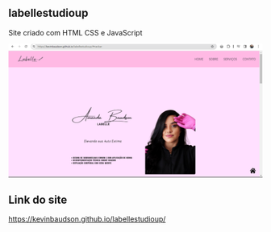 ## labellestudioup
Site criado com HTML CSS e JavaScript


<img src="./img/labelle.png" />


## Link do site


https://kevinbaudson.github.io/labellestudioup/
